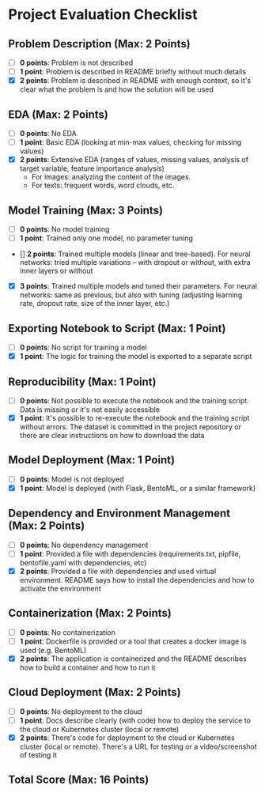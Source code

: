 # Project Evaluation Checklist

## Problem Description (Max: 2 Points)
- [ ] **0 points**: Problem is not described
- [ ] **1 point**: Problem is described in README briefly without much details
- [x] **2 points**: Problem is described in README with enough context, so it's clear what the problem is and how the solution will be used

## EDA (Max: 2 Points)
- [ ] **0 points**: No EDA
- [ ] **1 point**: Basic EDA (looking at min-max values, checking for missing values)
- [x] **2 points**: Extensive EDA (ranges of values, missing values, analysis of target variable, feature importance analysis) 
    - For images: analyzing the content of the images.
    - For texts: frequent words, word clouds, etc.

## Model Training (Max: 3 Points)
- [ ] **0 points**: No model training
- [ ] **1 point**: Trained only one model, no parameter tuning
- [] **2 points**: Trained multiple models (linear and tree-based). For neural networks: tried multiple variations – with dropout or without, with extra inner layers or without
- [x] **3 points**: Trained multiple models and tuned their parameters. For neural networks: same as previous, but also with tuning (adjusting learning rate, dropout rate, size of the inner layer, etc.)

## Exporting Notebook to Script (Max: 1 Point)
- [ ] **0 points**: No script for training a model
- [x] **1 point**: The logic for training the model is exported to a separate script

## Reproducibility (Max: 1 Point)
- [ ] **0 points**: Not possible to execute the notebook and the training script. Data is missing or it's not easily accessible
- [x] **1 point**: It's possible to re-execute the notebook and the training script without errors. The dataset is committed in the project repository or there are clear instructions on how to download the data

## Model Deployment (Max: 1 Point)
- [ ] **0 points**: Model is not deployed
- [x] **1 point**: Model is deployed (with Flask, BentoML, or a similar framework)

## Dependency and Environment Management (Max: 2 Points)
- [ ] **0 points**: No dependency management
- [ ] **1 point**: Provided a file with dependencies (requirements.txt, pipfile, bentofile.yaml with dependencies, etc)
- [x] **2 points**: Provided a file with dependencies and used virtual environment. README says how to install the dependencies and how to activate the environment

## Containerization (Max: 2 Points)
- [ ] **0 points**: No containerization
- [ ] **1 point**: Dockerfile is provided or a tool that creates a docker image is used (e.g. BentoML)
- [x] **2 points**: The application is containerized and the README describes how to build a container and how to run it

## Cloud Deployment (Max: 2 Points)
- [ ] **0 points**: No deployment to the cloud
- [ ] **1 point**: Docs describe clearly (with code) how to deploy the service to the cloud or Kubernetes cluster (local or remote)
- [x] **2 points**: There's code for deployment to the cloud or Kubernetes cluster (local or remote). There's a URL for testing or a video/screenshot of testing it

## Total Score (Max: 16 Points)

